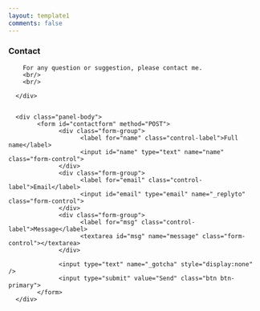 ```yaml
---
layout: template1
comments: false
---
```



<!-- <div class="panel panel-default shadow1"> -->
<div class="panel panel-primary shadow1">
      <div class="panel-heading">
        <!-- <h4 class="text-primary">Contact</h4> -->
        <h3 class="panel-title">Contact</h3>
        <!-- <h3>Contact</h3> -->
        
        For any question or suggestion, please contact me.
        <br/>
        <br/>

      </div>
      
      
      <div class="panel-body">
            <form id="contactform" method="POST">
                  <div class="form-group">
                        <label for="name" class="control-label">Full name</label>
                        <input id="name" type="text" name="name" class="form-control">
                  </div>
                  <div class="form-group">
                        <label for="email" class="control-label">Email</label>
                        <input id="email" type="email" name="_replyto" class="form-control">
                  </div>
                  <div class="form-group">
                        <label for="msg" class="control-label">Message</label>
                        <textarea id="msg" name="message" class="form-control"></textarea>
                  </div>

                  <input type="text" name="_gotcha" style="display:none" />
                  <input type="submit" value="Send" class="btn btn-primary">
            </form>
      </div>
</div>

<script>
    var contactform =  document.getElementById('contactform');
    contactform.setAttribute('action', '//formspree.io/{{ site.profile.email }}');
</script>
